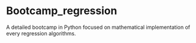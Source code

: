 # Bootcamp_regression
A detailed bootcamp in Python focused on mathematical implementation of every regression algorithms.
